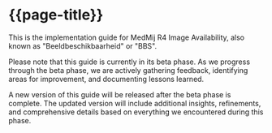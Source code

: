 # {{page-title}}

This is the implementation guide for MedMij R4 Image Availability, also known as "Beeldbeschikbaarheid" or "BBS". 

Please note that this guide is currently in its beta phase. As we progress through the beta phase, we are actively gathering feedback, identifying areas for improvement, and documenting lessons learned.

A new version of this guide will be released after the beta phase is complete. The updated version will include additional insights, refinements, and comprehensive details based on everything we encountered during this phase.